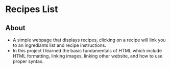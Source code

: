# Recipes List 

## About
- A simple webpage that displays recipes, clicking on a recipe will link you to an ingrediants list and recipe instructions.
- In this project I learned the basic fundamentals of HTML which include HTML formatting, linking images, linking other website, and how to use proper syntax.
